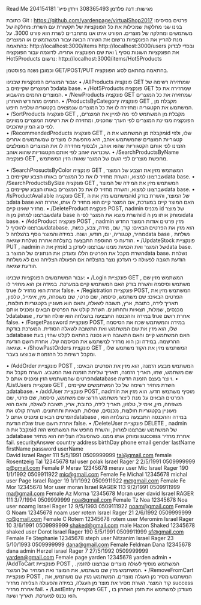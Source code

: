  Read Me
מגישות:
דנה פלדמן 308365493 וירדן פייג' 204154181

כתובת Git :
https://github.com/yardenpage/virtualShop2017
פרטים בסיסים:
בנינו שני מחלקות שמכילות את כל הפונקציות של תקשורת עם השרת: מחלקה של משתמשים ומחלקה של מוצרים. 
הפורט איתו אנו מתחברים לשרת הוא פורט 3000.
על מנת להריץ את הפונקציות נרשום את השורה הבאה עבור המשתמשים או המוצרים בהתאמה:
http://localhost:3000/items
http://localhost:3000/users
ובכדי לבדוק את הפונקציות השונות נוסיף \ ואת שם הפונקציה אחריה.
לדוגמה עבור הפונקציה Hot5Products נרשום: 
http://localhost:3000/items/Hot5Products

 וכמובן נשנה בפוסטמן GET/POST/PUT בהתאמה בהתאם לסוג הפונקציה.

עבור המוצרים הפונקציות שבנינו:
•	/AllProducts
פונקציה GET שמחזירה רשימה של כל המוצרים שקיימים בdata base.
•	/Hot5Products
פונקציה GET שמחזירה את כל המוצרים החמים מהשבוע.
•	/NewProducts
פונקציה GET שמחזירה את כל המוצרים החמים מהחודש האחרון.
•	/ProductsByCategory
פונקציה GET  , מקבלת מן המשתמש את הקטגוריה ומחזירה לו את כל המוצרים שנמצאים בקטגוריה שלפיה חיפש.
•	/SortProducts
פונקציה GET  , מקבלת מן המשתמש לפי מה למיין את המוצרים, הפונקציה ממיינת המוצרים לפי הערך שהכניס, ומחזירה לו את רשימת המוצרים ממוינים לפי סוג המיון שהכניס.  
•	/RecommendedProducts
פונקציה GET  , מקבלת מן המשתמש את הid שלו, ולפי קטגוריות המוצרים שהמשתמש אוהב, היא מחפשת לו מוצרים שמשתמשים אחרים הזמינו לפי אותם הקטגוריות שהוא אוהב, ולבסוף מחזירה לו את המוצרים המומלצים שכנראה יאהב לפי אותם הקטגוריות שהוא אוהב. 
•	/SearchProductsByName
פונקציה GET , מחפשת מוצרים לפי השם של המוצר שאותו הזין המשתמש.


•	/SearchProsuctsByColor
פונקציה GET , המשתמש מזין את הצבע של המוצר שברצונו למצוא, והשרת מחזיר לו את כל המוצרים באותו הצבע שקיימים בdata base. 
•	/SearchProductsBySize
פונקציה GET , המשתמש מזין את המידה של המוצר שברצונו למצוא, והשרת מחזיר לו את כל המוצרים באותו הצבע שקיימים בdata base. 
•	/IsProductAvailable
פונקציה GET, המשתמש מזין את הid של המוצר, והשרת בודק בdata base האם המוצר קיים במערכת, אם המוצר קיים הוא מחזיר לו אותו, אחרת הוא מחזיר שאינו קיים.
•	/DeleteProduct
פונקציה POST, הadmin מכניס id של מוצר שברצונו למחוק מן הdata base והשרת מוצא את המוצר לפי הid ומוחק אותו מן הdata base.
•	/AddProduct
פונקציה POST , הadmin מזין פרטים אודות המוצר החדש שברצונו להוסיף לdatabase.
הוא מזין את הפרטים הבאים: קוד, שם, מידה, צבע, כמות, מחיר, קטגוריה, יום, חודש, ושנה.
במידה והמוצר נוסף בהצלחה לdata base , נשלחת הודעה כי ההוספה התבצעה בהצלחה אחרת נשלחת שגיאה.
•	/UpdateStock
 	פונקציית PUT , הadmin מזין את הid של המוצר ואת הכמות ממנו שברצונו לעדכן בdata	base. השרת מקבל את הפרטים הללו ומעדכן את הנתונים של המוצר בdata base. 
נשלחת הודעת תגובה לפעולה כי העדכון נוצר בהצלחה אם הפעולה הצליחה ואם לא נשלחת הודעת שגיאה.

עבור המשתמשים הפונקציות שבנינו:
•	/Login
פונקציית GET , המשתמש מזין שם משתמש וסיסמה והשרת בודק האם המשתמש קיים במערכת. במידה וכן הוא מחזיר לו true אחרת הוא מחזיר לו false.
•	/Registration
פונקציית POST, המשתמש מזין את הפרטים הבאים: שם משתמש, סיסמה, שם פרטי, שם משפחה, מין, אימייל, טלפון, תאריך לידה, כתובת, ארץ, תשובה לשאלה, והאם הוא מעוניין בקטגוריות חולצות, מכנסים, שמלות, חצאיות ותחתונים.
השרת קולט את הפרטים הבאים ומכניס אותם לdatabase , במידה וההכנסה התבצעה בהצלחה הוא שולח הודעת true  אחרת רושם false.
•	/ForgetPassword
פונקציית POST, במידה והמשתמש שכח את הסיסמה שלו, הוא מזין את שם המשתמש ואת התשובה לשאלה הסודית. המערכת בודקת בdatabase האם המשתמש קיים והאם התשובה היא נכונה בהתאם לקלט שהזין בעת ההרשמה. במידה וכן הוא מחזיר למשתמש את הסיסמה שלו. אחרת רושם הודעת שגיאה.
•	/ShowPastOrders
פונקצית GET , המשתמש מזין את הקוד משתמש שלו ומקבל רשימת כל ההזמנות שבוצעו בעבר.

•	/AddOrder
פונקציית POST , המשתמש מבצע הזמנה, הוא מזין את הפרטים הבאים: שם משתמש, שמו, תאריך הזמנה, תאריך שליחת הזמנה ואת המטבע. השרת מקבל את הפרטים שהמשתמש הזין ומכניס אותם לdatabase ויוצר בעצם הזמנה חדשה.
•	/ListUsers
פונקציית GET , השרת מחזיר רשימה של כל המשתמשים שקיימים בdatabase.
•	/addUser
פונקציית POST, הadmin מוסיף משתמש חדש. הוא מזין את הפרטים הבאים על מנת ליצור משתמש חדש: שם משתמש, סיסמה, שם פרטי, שם משפחה, מין, אימייל, טלפון, תאריך לידה, כתובת, ארץ, תשובה לשאלה, והאם הוא מעוניין בקטגוריות חולצות, מכנסים, שמלות, חצאיות ותחתונים. השרת קולט את הפרטים הבאים ומכניס אותם לdatabase , במידה וההכנסה התבצעה בהצלחה הוא שולח הודעת true  אחרת רושם false.
•	/DeleteUser
פונקציית DELETE  , הadmin מקבל את הid של המשתמש שברצונו למחוק, והשרת מחפש את המשתמש הזה בdatabase ומוחק אותו ממנו. כשהפעולה הצליחה הוא מחזיר success  אחרת מחזיר fail.
securityAnswer	country	address	birthDay	phone	email	gender	lastName	firstName	password	userName	
David	israel	Rager 111	5/5/1991	0509999999	tal@gmail.com	female	Rosentzeig	Tal	12345678	tal	user
polak	Israel	Rager 2	2/5/1991	0509999999	p@gmail.com	Female	P	Merav	12345678	merav	user
Mic	Israel	Rager 190	1/1/1992	0509911922	mic@gmail.com	Female	Fe	Michal	12345678	michal	user
Page	Israel	Rager 19	1/1/1992	0509911922	m@gmail.com
Female	Fe	Mor	12345678	Mor	user
moran	Israel	RAGER 113	9/2/1991	0509911999	ma@gmail.com	Female	Az	Morna	12345678	Moran	user
david	Israel	RAGER 111	3/7/1994	0509999999	noa@gmail.com
Female	Tz	Noa	12345678	Noa	user
noamg	Israel	Rager 12	9/5/1993	0509111922	noam@gmail.com	Female	G	Noam	12345678	noam	user
rotem	Israel	Rager 21	2/6/1992	0509999999	rc@gmail.com	Female	C	Rotem	12345678	rotem	user
Meromim	Israel	Rager 10	3/6/1991	0509999999	shaked@gmail.com	male	Hazon	Shaked	12345678	shaked	user 
Dorot	Israel	Rager 190	5/5/1991	0509911999	sf@gmail.com	Female	Fe	Stephanie	12345678	steph	user
Nitzanim	Israel	Rager 23	5/10/1993	0509999999	dana@gmail.com	Female	Feldman	Dana	12345678	dana	admin
Herzel	israel	Rager 7	27/5/1992	0509999999	yarden@gmail.com	Female	page	yarden	12345678	yarden	admin
•	/AddToCart
פונקציית POST , המשתמש מוסיף לעגלה מוצרים שברצונו להזמין. המשתמש מזין שם משתמש, את המוצר ואת המחיר של המוצר.
•	/RemoveFromCart
פונקציית POST , המשתמש מסיר מן העגלה מוצרים. המשתמש מזין שם משתמש, את קוד המוצר. השרת מסיר את מוצר מן העגלה, במידה והפעולה הצליחה מחזיר success  אחרת מחזיר fail.
•	/LastEntry
פונקציית GET , מעודכן למשתמש את הזמן האחרון בו הוא נכנס למערכת. תאריך ושעה.


